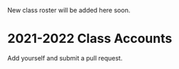 New class roster will be added here soon.

# 2021-2022 Class Accounts

Add yourself and submit a pull request.
